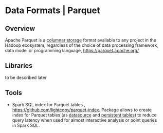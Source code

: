 # Data Formats | Parquet

## Overview

Apache Parquet is a [columnar storage](http://en.wikipedia.org/wiki/Column-oriented_DBMS) format available to any project in the Hadoop ecosystem, regardless of the choice of data processing framework, data model or programming language, https://parquet.apache.org/

## Libraries

to be described later

## Tools

- Spark SQL index for Parquet tables , https://github.com/lightcopy/parquet-index. Package allows to create index for Parquet tables (as [datasource](https://github.com/lightcopy/parquet-index#example) and
  [persistent tables](https://github.com/lightcopy/parquet-index#persistent-tables-api)) to reduce query latency when used for almost interactive analysis or point queries in Spark SQL.

